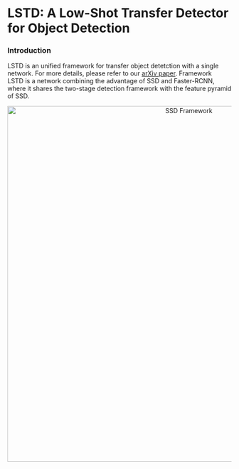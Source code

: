 # LSTD: A Low-Shot Transfer Detector for Object Detection

### Introduction

LSTD is an unified framework for transfer object detetction with a single network. For more details, please refer to our [arXiv paper](https://arxiv.org/abs/1803.01529v1).
Framework  
LSTD is a network combining the advantage of SSD and Faster-RCNN, where it shares the two-stage detection framework with 
the feature pyramid of SSD.

<p align="center">
<img src="http://www.cs.unc.edu/~wliu/papers/ssd.png" alt="SSD Framework" width="800px">
</p>

